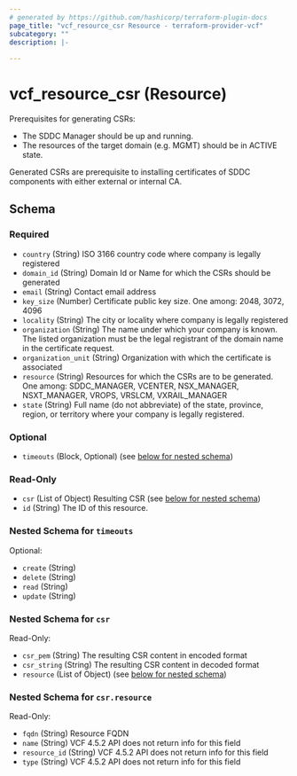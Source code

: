 ```yaml
---
# generated by https://github.com/hashicorp/terraform-plugin-docs
page_title: "vcf_resource_csr Resource - terraform-provider-vcf"
subcategory: ""
description: |-
  
---
```


# vcf_resource_csr (Resource)

Prerequisites for generating CSRs:
* The SDDC Manager should be up and running.
* The resources of the target domain (e.g. MGMT) should be in ACTIVE state.

Generated CSRs are prerequisite to installing certificates of SDDC components with either
external or internal CA.

<!-- schema generated by tfplugindocs -->
## Schema

### Required

- `country` (String) ISO 3166 country code where company is legally registered
- `domain_id` (String) Domain Id or Name for which the CSRs should be generated
- `email` (String) Contact email address
- `key_size` (Number) Certificate public key size. One among: 2048, 3072, 4096
- `locality` (String) The city or locality where company is legally registered
- `organization` (String) The name under which your company is known. The listed organization must be the legal registrant of the domain name in the certificate request.
- `organization_unit` (String) Organization with which the certificate is associated
- `resource` (String) Resources for which the CSRs are to be generated. One among: SDDC_MANAGER, VCENTER, NSX_MANAGER, NSXT_MANAGER, VROPS, VRSLCM, VXRAIL_MANAGER
- `state` (String) Full name (do not abbreviate) of the state, province, region, or territory where your company is legally registered.

### Optional

- `timeouts` (Block, Optional) (see [below for nested schema](#nestedblock--timeouts))

### Read-Only

- `csr` (List of Object) Resulting CSR (see [below for nested schema](#nestedatt--csr))
- `id` (String) The ID of this resource.

<a id="nestedblock--timeouts"></a>
### Nested Schema for `timeouts`

Optional:

- `create` (String)
- `delete` (String)
- `read` (String)
- `update` (String)


<a id="nestedatt--csr"></a>
### Nested Schema for `csr`

Read-Only:

- `csr_pem` (String) The resulting CSR content in encoded format
- `csr_string` (String) The resulting CSR content in decoded format
- `resource` (List of Object) (see [below for nested schema](#nestedobjatt--csr--resource))

<a id="nestedobjatt--csr--resource"></a>
### Nested Schema for `csr.resource`

Read-Only:

- `fqdn` (String) Resource FQDN
- `name` (String) VCF 4.5.2 API does not return info for this field
- `resource_id` (String) VCF 4.5.2 API does not return info for this field
- `type` (String) VCF 4.5.2 API does not return info for this field
